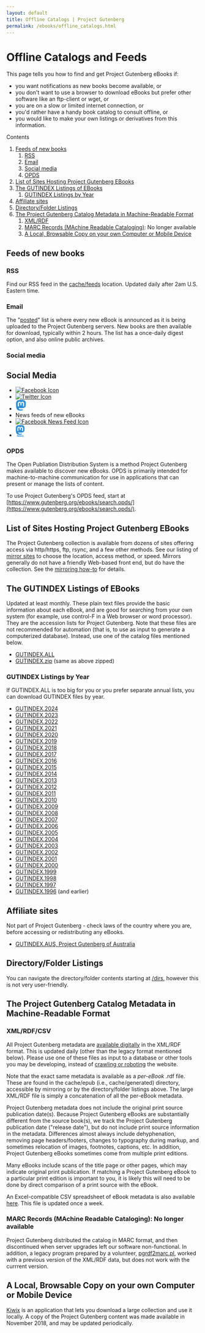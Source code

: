 ```yaml
---
layout: default
title: Offline Catalogs | Project Gutenberg
permalink: /ebooks/offline_catalogs.html
---
```


Offline Catalogs and Feeds
==========================

This page tells you how to find and get Project Gutenberg eBooks if:
- you want notifications as new books become available, or
- you don't want to use a browser to download eBooks but prefer other software like an ftp-client or wget, or
- you are on a slow or limited internet connection, or
- you'd rather have a handy book catalog to consult offline, or
- you would like to make your own listings or derivatives from this information.

<div class="contents">
  Contents
  <ol>
    <li><a href="#feeds-of-new-books">Feeds of new books</a>
      <ol class="inner_1">
	<li><a href="#rss">RSS</a></li>
	<li><a href="#email">Email</a></li>
	<li><a href="#social-media">Social media</a></li>
	<li><a href="#opds">OPDS</a></li>
      </ol>
    </li>
    <li><a href="#list-of-sites-hosting-project-gutenberg-ebooks">List of Sites Hosting Project Gutenberg EBooks</a></li>
    <li><a href="#the-gutindex-listings-of-ebooks">The GUTINDEX Listings of EBooks</a>
      <ol class="inner_1">
	<li><a href="#gutindex-listings-by-year">GUTINDEX Listings by Year</a></li>
      </ol>
    </li>
    <li><a href="#affiliate-sites">Affiliate sites</a></li>
    <li><a href="#directoryfolder-listings">Directory/Folder Listings</a></li>
    <li><a href="#the-project-gutenberg-catalog-metadata-in-machine-readable-format">The Project Gutenberg Catalog Metadata in Machine-Readable Format</a>
      <ol class="inner_1">
	<li><a href="#xmlrdf">XML/RDF</a></li>
	<li><a href="#marc-records-machine-readable-cataloging">MARC Records (MAchine Readable Cataloging)</a>: No longer available</li>
	<li><a href="#a-local-browsable-copy-on-your-own-computer-or-mobile-device">A Local, Browsable Copy on your own Computer or Mobile Device</a></li>
      </ol>
    </li>
  </ol>
</div>

## Feeds of new books

### RSS

Find our RSS feed in the [cache/feeds](/cache/epub/feeds/today.rss) location. Updated daily after 2am U.S. Eastern time.

### Email

The "[posted](https://lists.pglaf.org/mailman/listinfo/posted)" list is where every new eBook is announced as it is being uploaded to the Project Gutenberg servers. New books are then available for download, typically within 2 hours. The list has a once-daily digest option, and also online public archives.

### Social media
## Social Media
<ul class="icon-list">
    <li><a href="https://www.facebook.com/project.gutenberg">
      <img src="/gutenberg/f_icon.png" alt="Facebook Icon" />
    </a></li>
    <li><a href="https://twitter.com/gutenberg_org">
      <img src="/gutenberg/t_icon.png" alt="Twitter Icon" />
    </a></li>
    <li><a href="https://mastodon.social/@gutenberg_org" rel="me">
      <img src="/gutenberg/m_icon.png" alt="Mastodon Icon" />
    </a></li>
    <li>News feeds of new eBooks</li>
    <li><a href="https://www.facebook.com/gutenberg.new">
      <img src="/gutenberg/f_news_icon.png" alt="Facebook News Feed Icon" />
    </a></li>
    <li><a href="https://mastodon.social/@gutenberg_new" rel="me">
      <img src="/gutenberg/m_news_icon.png" alt="Mastodon Icon" />
    </a></li>
  </ul>

### OPDS

The Open Publiation Distribution System is a method Project Gutenberg makes available to discover new eBooks. OPDS is primarily intended for machine-to-machine communication for use in applications that can present or manage the lists of content.

To use Project Gutenberg's OPDS feed, start at [https://www.gutenberg.org/ebooks/search.opds/](https://www.gutenberg.org/ebooks/search.opds/).

## List of Sites Hosting Project Gutenberg EBooks

The Project Gutenberg collection is available from dozens of sites offering access via http/https, ftp, rsync, and a few other methods. See our listing of [mirror sites](/dirs/MIRRORS.ALL) to choose the location, access method, or speed.  Mirrors generally do not have a friendly Web-based front end, but do have the collection.  See the [mirroring how-to](/help/mirroring.html) for details.

## The GUTINDEX Listings of EBooks

Updated at least monthly.  These plain text files provide the basic information about each eBook, and are good for searching from your own system (for example, use control-F in a Web browser or word processor). They are the accession lists for Project Gutenberg. Note that these files are not recommended for automation (that is, to use as input to generate a computerized database). Instead, use one of the catalog files mentioned below.

* [GUTINDEX.ALL](/dirs/GUTINDEX.ALL)
* [GUTINDEX.zip](/dirs/GUTINDEX.zip) (same as above zipped)

### GUTINDEX Listings by Year

If GUTINDEX.ALL is too big for you or you prefer separate annual lists, you can download GUTINDEX files by year.

<div class="search_category">
  <ul>
    <li><a href="/dirs/GUTINDEX.2023">GUTINDEX.2024</a></li>
    <li><a href="/dirs/GUTINDEX.2023">GUTINDEX.2023</a></li>
    <li><a href="/dirs/GUTINDEX.2022">GUTINDEX.2022</a></li>
    <li><a href="/dirs/GUTINDEX.2021">GUTINDEX.2021</a></li>
    <li><a href="/dirs/GUTINDEX.2020">GUTINDEX.2020</a></li>
    <li><a href="/dirs/GUTINDEX.2019">GUTINDEX.2019</a></li>
    <li><a href="/dirs/GUTINDEX.2018">GUTINDEX.2018</a></li>
    <li><a href="/dirs/GUTINDEX.2017">GUTINDEX.2017</a></li>
    <li><a href="/dirs/GUTINDEX.2016">GUTINDEX.2016</a></li>
    <li><a href="/dirs/GUTINDEX.2015">GUTINDEX.2015</a></li>
    <li><a href="/dirs/GUTINDEX.2014">GUTINDEX.2014</a></li>
    <li><a href="/dirs/GUTINDEX.2013">GUTINDEX.2013</a></li>
    <li><a href="/dirs/GUTINDEX.2012">GUTINDEX.2012</a></li>
    <li><a href="/dirs/GUTINDEX.2011">GUTINDEX.2011</a></li>
    <li><a href="/dirs/GUTINDEX.2010">GUTINDEX.2010</a></li>
    <li><a href="/dirs/GUTINDEX.2009">GUTINDEX.2009</a></li>
    <li><a href="/dirs/GUTINDEX.2008">GUTINDEX.2008</a></li>
    <li><a href="/dirs/GUTINDEX.2007">GUTINDEX.2007</a></li>
    <li><a href="/dirs/GUTINDEX.2006">GUTINDEX.2006</a></li>
    <li><a href="/dirs/GUTINDEX.2005">GUTINDEX.2005</a></li>
    <li><a href="/dirs/GUTINDEX.2004">GUTINDEX.2004</a></li>
    <li><a href="/dirs/GUTINDEX.2003">GUTINDEX.2003</a></li>
    <li><a href="/dirs/GUTINDEX.2002">GUTINDEX.2002</a></li>
    <li><a href="/dirs/GUTINDEX.2001">GUTINDEX.2001</a></li>
    <li><a href="/dirs/GUTINDEX.2000">GUTINDEX.2000</a></li>
    <li><a href="/dirs/GUTINDEX.1999">GUTINDEX.1999</a></li>
    <li><a href="/dirs/GUTINDEX.1998">GUTINDEX.1998</a></li>
    <li><a href="/dirs/GUTINDEX.1997">GUTINDEX.1997</a></li>
    <li><a href="/dirs/GUTINDEX.1996">GUTINDEX.1996</a> (and earlier)</li>
  </ul>
</div>

## Affiliate sites

Not part of Project Gutenberg - check laws of the country where you are, before accessing or redistributing any eBooks.

<div class="search_category">
  <ul>
    <li><a href="/dirs/GUTINDEX.AUS">GUTINDEX.AUS, Project Gutenberg of Australia</a></li>
  </ul>
</div>

## Directory/Folder Listings

You can navigate the directory/folder contents starting at [/dirs](/dirs), however this is not very user-friendly.

## The Project Gutenberg Catalog Metadata in Machine-Readable Format

### XML/RDF/CSV

All Project Gutenberg metadata are [available digitally](/cache/epub/feeds/) in the XML/RDF format. This is updated daily (other than the legacy format mentioned below). Please use one of these files as input to a database or other tools you may be developing, instead of [crawling or roboting](/policy/robot_access.html) the website.

Note that the exact same metadata is available as a *per-eBook* .rdf file. These are found in the cache/epub (i.e., cache/generated) directory, accessible by mirroring or by the directory/folder listings above. The large XML/RDF file is simply a concatenation of all the per-eBook metadata.

Project Gutenberg metadata does not include the original print source publication date(s). Because Project Gutenberg eBooks are substantially different from the source book(s), we track the Project Gutenberg publication date ("release date"), but do not include print source information in the metadata. Differences almost always include dehyphenation, removing page headers/footers, changes to typography during markup, and sometimes relocation of images, footnotes, captions, etc. In addition, Project Gutenberg eBooks sometimes come from multiple print editions.

Many eBooks include scans of the title page or other pages, which may indicate original print publication. If matching a Project Gutenberg eBook to a particular print edition is important to you, it is likely this will need to be done by direct comparison of a print source with the eBook.

An Excel-compatible CSV spreadsheet of eBook metadata is also available [here](/cache/epub/feeds/pg_catalog.csv). This file is updated once a week.

### MARC Records (MAchine Readable Cataloging): No longer available

Project Gutenberg distributed the catalog in MARC format, and then discontinued when server upgrades left our software non-functional. In addition, a legacy program prepared by a volunteer, [pgrdf2marc.pl](/gutenberg/pgrdf2marc.pl.txt), worked with a previous version of the XML/RDF data, but does not work with the currrent version.

## A Local, Browsable Copy on your own Computer or Mobile Device
[Kiwix](https://wiki.kiwix.org/wiki/Content) is an application that lets you download a large collection and use it locally.  A copy of the Project Gutenberg content was made available in November 2018, and may be updated periodically.
